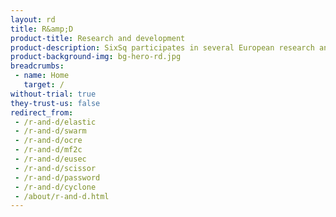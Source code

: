 ```yaml
---
layout: rd
title: R&amp;D
product-title: Research and development
product-description: SixSq participates in several European research and development activities, working with the very best innovators to keep our software and services at the cutting-edge of technology.
product-background-img: bg-hero-rd.jpg
breadcrumbs:
 - name: Home
   target: /
without-trial: true
they-trust-us: false
redirect_from:
 - /r-and-d/elastic
 - /r-and-d/swarm
 - /r-and-d/ocre
 - /r-and-d/mf2c
 - /r-and-d/eusec
 - /r-and-d/scissor
 - /r-and-d/password
 - /r-and-d/cyclone
 - /about/r-and-d.html
---
```

